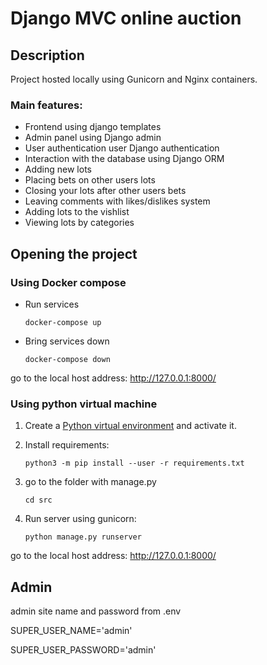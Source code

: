 # Django MVC online auction 

## Description

Project hosted locally using Gunicorn and Nginx containers.

### Main features:
+ Frontend using django templates
+ Admin panel using Django admin
+ User authentication user Django authentication
+ Interaction with the database using Django ORM
+ Adding new lots
+ Placing bets on other users lots
+ Closing your lots after other users bets
+ Leaving comments with likes/dislikes system
+ Adding lots to the vishlist
+ Viewing lots by categories

## Opening the project

### Using Docker compose

+ Run services

    ```shell
    docker-compose up
    ```

+ Bring services down

    ```shell
    docker-compose down
    ```

go to the local host address: http://127.0.0.1:8000/

### Using python virtual machine

1. Create a [Python virtual environment](https://docs.python.org/3/tutorial/venv.html#creating-virtual-environments) and activate it.

2. Install requirements:

    ```shell
    python3 -m pip install --user -r requirements.txt
    ```

3. go to the folder with manage.py

    ```shell
    cd src
    ```

4. Run server using gunicorn:

    ```shell
    python manage.py runserver
    ```

go to the local host address: http://127.0.0.1:8000/

## Admin 
admin site name and password from .env

SUPER_USER_NAME='admin'

SUPER_USER_PASSWORD='admin'
